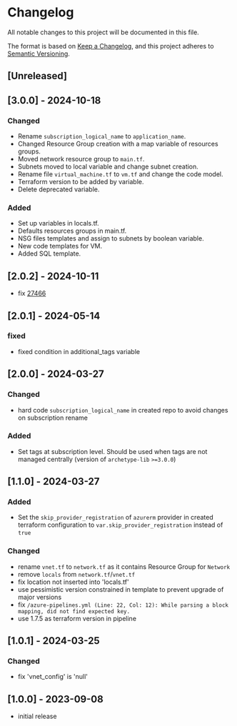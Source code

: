 # Changelog

All notable changes to this project will be documented in this file.

The format is based on [Keep a Changelog](https://keepachangelog.com/en/1.1.0/),
and this project adheres to [Semantic Versioning](https://semver.org/spec/v2.0.0.html).

## [Unreleased]

## [3.0.0] - 2024-10-18

### Changed

- Rename `subscription_logical_name` to `application_name`.
- Changed Resource Group creation with a map variable of resources groups.
- Moved network resource group to `main.tf`.
- Subnets moved to local variable and change subnet creation.
- Rename file `virtual_machine.tf` to `vm.tf` and change the code model.
- Terraform version to be added by variable.
- Delete deprecated variable.

### Added

- Set up variables in locals.tf.
- Defaults resources groups in main.tf.
- NSG files templates and assign to subnets by boolean variable.
- New code templates for VM.
- Added SQL template.

## [2.0.2] - 2024-10-11

- fix [27466](https://github.com/hashicorp/terraform-provider-azurerm/issues/27466)

## [2.0.1] - 2024-05-14

### fixed

- fixed condition in additional_tags variable

## [2.0.0] - 2024-03-27

### Changed

- hard code `subscription_logical_name` in created repo to avoid changes on subscription rename

### Added

- Set tags at subscription level. Should be used when tags are not managed centrally (version of `archetype-lib` `>=3.0.0`)

## [1.1.0] - 2024-03-27

### Added

- Set the `skip_provider_registration` of `azurerm` provider in created terraform configuration to `var.skip_provider_registration` instead of `true`

### Changed

- rename `vnet.tf` to `network.tf` as it contains Resource Group for `Network`
- remove `locals` from `network.tf`/`vnet.tf`
- fix location not inserted into 'locals.tf'
- use pessimistic version constrained in template to prevent upgrade of major versions
- fix `/azure-pipelines.yml (Line: 22, Col: 12): While parsing a block mapping, did not find expected key.`
- use 1.7.5 as terraform version in pipeline

## [1.0.1] - 2024-03-25

### Changed

- fix 'vnet_config' is 'null'

## [1.0.0] - 2023-09-08

- initial release

